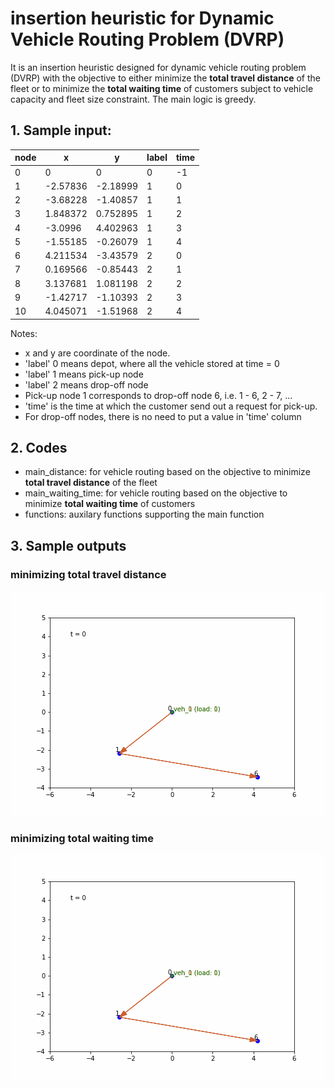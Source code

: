 # insertion heuristic for Dynamic Vehicle Routing Problem (DVRP)
It is an insertion heuristic designed for dynamic vehicle routing problem (DVRP) with the objective to either minimize the **total travel distance** of the fleet or to minimize the **total waiting time** of customers subject to vehicle capacity and fleet size constraint. The main logic is greedy.

## 1. Sample input:

| node | x | y | label | time |
| --- | --- | --- | --- | --- |
| 0 | 0 | 0 | 0 | -1 |
| 1 | -2.57836 | -2.18999 | 1 | 0 |
| 2 | -3.68228 | -1.40857 | 1 | 1 |
| 3 | 1.848372 | 0.752895 | 1 | 2 |
| 4 | -3.0996 | 4.402963 | 1 | 3 |
| 5 | -1.55185 | -0.26079 | 1 | 4 |
| 6 | 4.211534 | -3.43579 | 2 | 0 |
| 7 | 0.169566 | -0.85443 | 2 | 1 |
| 8 | 3.137681 | 1.081198 | 2 | 2 |
| 9 | -1.42717 | -1.10393 | 2 | 3 |
| 10 | 4.045071 | -1.51968 | 2 | 4 |

Notes:
- x and y are coordinate of the node.
- 'label' 0 means depot, where all the vehicle stored at time = 0
- 'label' 1 means pick-up node
- 'label' 2 means drop-off node
- Pick-up node 1 corresponds to drop-off node 6, i.e. 1 - 6, 2 - 7, ...
- 'time' is the time at which the customer send out a request for pick-up. 
- For drop-off nodes, there is no need to put a value in 'time' column

## 2. Codes
- main_distance: for vehicle routing based on the objective to minimize **total travel distance** of the fleet
- main_waiting_time: for vehicle routing based on the objective to minimize **total waiting time** of customers
- functions: auxilary functions supporting the main function

## 3. Sample outputs
### minimizing total travel distance
![vrp_min_distance.gif](img/vrp_min_distance.gif?raw=true "Minimizing total travel distance")
### minimizing total waiting time
![vrp_min_waiting_time.gif](img/vrp_min_waiting_time.gif?raw=true "Minimizing total waiting time")

